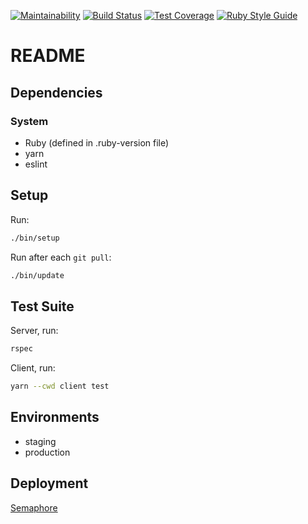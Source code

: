 [![Maintainability](https://api.codeclimate.com/v1/badges/49b50741cd293e10d978/maintainability)](https://codeclimate.com/github/blrobin2/crm/maintainability)
[![Build Status](https://blrobin2.semaphoreci.com/badges/crm/branches/main.svg?style=shields)](https://blrobin2.semaphoreci.com/projects/crm)
[![Test Coverage](https://api.codeclimate.com/v1/badges/49b50741cd293e10d978/test_coverage)](https://codeclimate.com/github/blrobin2/crm/test_coverage)
[![Ruby Style Guide](https://img.shields.io/badge/code_style-rubocop-brightgreen.svg)](https://github.com/rubocop-hq/rubocop)

# README

## Dependencies

### System
  * Ruby (defined in .ruby-version file)
  * yarn
  * eslint
## Setup
Run:
```bash
./bin/setup
```

Run after each `git pull`:
```bash
./bin/update
```

## Test Suite
Server, run:
```bash
rspec
```
Client, run:
```bash
yarn --cwd client test
```

## Environments
  * staging<stg>
  * production<prod>

## Deployment
[Semaphore](https://semaphoreci.com)